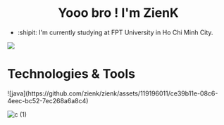 <h1 align="center"> Yooo bro ! I'm ZienK </h1>

-  :shipit: I'm currently studying at FPT University in Ho Chi Minh City.


![](https://media.giphy.com/media/v1.Y2lkPTc5MGI3NjExdW5qY2ozMGg2bm1venh4YXozYTdqbmdlN2xvN2I3anpldjJtZHV2ZCZlcD12MV9pbnRlcm5hbF9naWZfYnlfaWQmY3Q9Zw/JIX9t2j0ZTN9S/giphy.gif)

# Technologies & Tools 
<p> 
  ![java](https://github.com/zienk/zienk/assets/119196011/ce39b11e-08c6-4eec-bc52-7ec268a6a8c4)

![c (1)](https://github.com/zienk/zienk/assets/119196011/f549912e-42fd-404f-aea1-0e9fbf6a3086) </p> 

